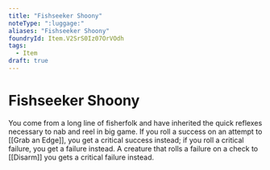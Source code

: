 ```yaml
---
title: "Fishseeker Shoony"
noteType: ":luggage:"
aliases: "Fishseeker Shoony"
foundryId: Item.V2SrS0Iz07OrVOdh
tags:
  - Item
draft: true
---
```


# Fishseeker Shoony

You come from a long line of fisherfolk and have inherited the quick reflexes necessary to nab and reel in big game. If you roll a success on an attempt to [[Grab an Edge]], you get a critical success instead; if you roll a critical failure, you get a failure instead. A creature that rolls a failure on a check to [[Disarm]] you gets a critical failure instead.
